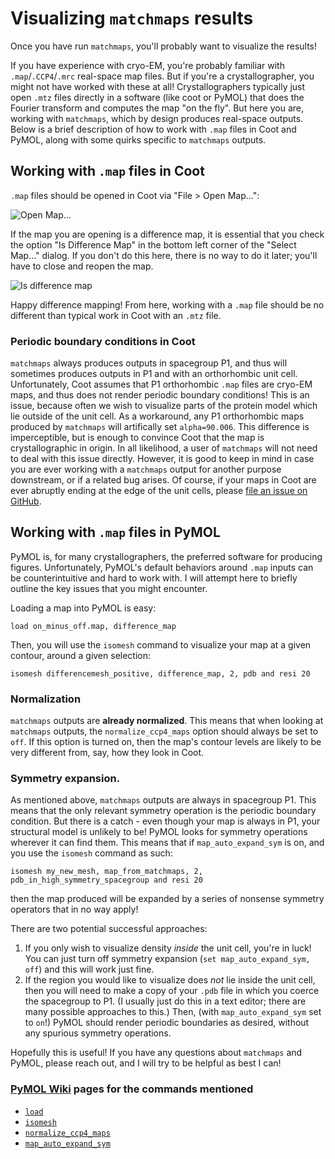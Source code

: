 # Visualizing `matchmaps` results
Once you have run `matchmaps`, you'll probably want to visualize the results!

If you have experience with cryo-EM, you're probably familiar with `.map`/`.CCP4`/`.mrc` real-space map files. But if you're a crystallographer, you might not have worked with these at all! Crystallographers typically just open `.mtz` files directly in a software (like coot or PyMOL) that does the Fourier transform and computes the map "on the fly". But here you are, working with `matchmaps`, which by design produces real-space outputs. Below is a brief description of how to work with `.map` files in Coot and PyMOL, along with some quirks specific to `matchmaps` outputs.

## Working with `.map` files in Coot

`.map` files should be opened in Coot via "File > Open Map...":

![Open Map...](images/openmap.png)

If the map you are opening is a difference map, it is essential that you check the option "Is Difference Map" in the bottom left corner of the "Select Map..." dialog. If you don't do this here, there is no way to do it later; you'll have to close and reopen the map.

![Is difference map](images/isdifferencemap.png)

Happy difference mapping! From here, working with a `.map` file should be no different than typical work in Coot with an `.mtz` file.

### Periodic boundary conditions in Coot

`matchmaps` always produces outputs in spacegroup P1, and thus will sometimes produces outputs in P1 and with an orthorhombic unit cell. Unfortunately, Coot assumes that P1 orthorhombic `.map` files are cryo-EM maps, and thus does not render periodic boundary conditions! This is an issue, because often we wish to visualize parts of the protein model which lie outside of the unit cell. As a workaround, any P1 orthorhombic maps produced by `matchmaps` will artifically set `alpha=90.006`. This difference is imperceptible, but is enough to convince Coot that the map is crystallographic in origin. In all likelihood, a user of `matchmaps` will not need to deal with this issue directly. However, it is good to keep in mind in case you are ever working with a `matchmaps` output for another purpose downstream, or if a related bug arises. Of course, if your maps in Coot are ever abruptly ending at the edge of the unit cells, please [file an issue on GitHub](https://github.com/rs-station/matchmaps/issues).

## Working with `.map` files in PyMOL

PyMOL is, for many crystallographers, the preferred software for producing figures. Unfortunately, PyMOL's default behaviors around `.map` inputs can be counterintuitive and hard to work with. I will attempt here to briefly outline the key issues that you might encounter.

Loading a map into PyMOL is easy:
```
load on_minus_off.map, difference_map
```
Then, you will use the `isomesh` command to visualize your map at a given contour, around a given selection:
```
isomesh differencemesh_positive, difference_map, 2, pdb and resi 20
```

### Normalization

`matchmaps` outputs are **already normalized**. This means that when looking at `matchmaps` outputs, the `normalize_ccp4_maps` option should always be set to `off`. If this option is turned on, then the map's contour levels are likely to be very different from, say, how they look in Coot.

### Symmetry expansion.
As mentioned above, `matchmaps` outputs are always in spacegroup P1. This means that the only relevant symmetry operation is the periodic boundary condition. But there is a catch - even though your map is always in P1, your structural model is unlikely to be! PyMOL looks for symmetry operations wherever it can find them. This means that if `map_auto_expand_sym` is on, and you use the `isomesh` command as such:

```
isomesh my_new_mesh, map_from_matchmaps, 2, pdb_in_high_symmetry_spacegroup and resi 20
```

then the map produced will be expanded by a series of nonsense symmetry operators that in no way apply!

There are two potential successful approaches:

 1. If you only wish to visualize density *inside* the unit cell, you're in luck! You can just turn off symmetry expansion (`set map_auto_expand_sym, off`) and this will work just fine.
 2. If the region you would like to visualize does *not* lie inside the unit cell, then you will need to make a copy of your `.pdb` file in which you coerce the spacegroup to P1. (I usually just do this in a text editor; there are many possible approaches to this.) Then, (with `map_auto_expand_sym` set to `on`!) PyMOL should render periodic boundaries as desired, without any spurious symmetry operations.

Hopefully this is useful! If you have any questions about `matchmaps` and PyMOL, please reach out, and I will try to be helpful as best I can!

### [PyMOL Wiki](https://pymolwiki.org/index.php/Main_Page) pages for the commands mentioned

 - [`load`](https://pymolwiki.org/index.php/Load)
 - [`isomesh`](https://pymolwiki.org/index.php/Isomesh)
 - [`normalize_ccp4_maps`](https://pymolwiki.org/index.php/Normalize_ccp4_maps)
 - [`map_auto_expand_sym`](https://pymolwiki.org/index.php/Map_auto_expand_sym)